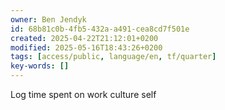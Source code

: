 ```yaml
---
owner: Ben Jendyk
id: 68b81c0b-4fb5-432a-a491-cea8cd7f501e
created: 2025-04-22T21:12:01+0200
modified: 2025-05-16T18:43:26+0200
tags: [access/public, language/en, tf/quarter]
key-words: []
---
```


Log time spent on work culture self 